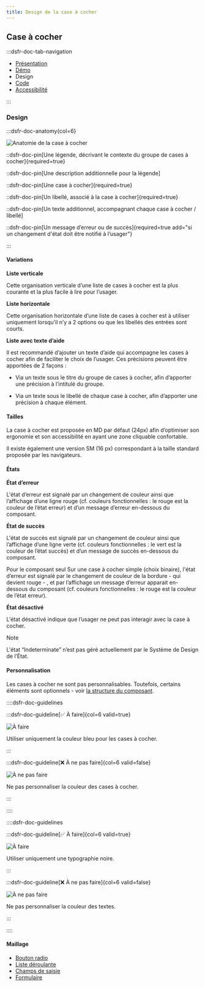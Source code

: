 ```yaml
---
title: Design de la case à cocher
---
```


## Case à cocher

:::dsfr-doc-tab-navigation

- [Présentation](../index.md)
- [Démo](../demo/index.md)
- Design
- [Code](../code/index.md)
- [Accessibilité](../accessibility/index.md)

:::

### Design

:::dsfr-doc-anatomy{col=6}

![Anatomie de la case à cocher](../_asset/anatomy/anatomy-1.png)

::dsfr-doc-pin[Une légende, décrivant le contexte du groupe de cases à cocher]{required=true}

::dsfr-doc-pin[Une description additionnelle pour la légende]

::dsfr-doc-pin[Une case à cocher]{required=true}

::dsfr-doc-pin[Un libellé, associé à la case à cocher]{required=true}

::dsfr-doc-pin[Un texte additionnel, accompagnant chaque case à cocher / libellé]

::dsfr-doc-pin[Un message d’erreur ou de succès]{required=true add="si un changement d'état doit être notifié à l’usager"}

:::

#### **Variations**

**Liste verticale**

Cette organisation verticale d’une liste de cases à cocher est la plus courante et la plus facile à lire pour l’usager.

**Liste horizontale**

Cette organisation horizontale d’une liste de cases à cocher est à utiliser uniquement lorsqu’il n’y a 2 options ou que les libellés des entrées sont courts.

**Liste avec texte d’aide**

Il est recommandé d’ajouter un texte d’aide qui accompagne les cases à cocher afin de faciliter le choix de l’usager. Ces précisions peuvent être apportées de 2 façons :

- Via un texte sous le titre du groupe de cases à cocher, afin d’apporter une précision à l’intitulé du groupe.

- Via un texte sous le libellé de chaque case à cocher, afin d’apporter une précision à chaque élément.

#### **Tailles**

La case à cocher est proposée en MD par défaut (24px) afin d’optimiser son ergonomie et son accessibilité en ayant une zone cliquable confortable.

Il existe également une version SM (16 px) correspondant à la taille standard proposée par les navigateurs.

#### **États**

**État d’erreur**

L'état d’erreur est signalé par un changement de couleur ainsi que l’affichage d’une ligne rouge (cf. couleurs fonctionnelles : le rouge est la couleur de l’état erreur) et d’un message d’erreur en-dessous du composant.

**État de succès**

L'état de succès est signalé par un changement de couleur ainsi que l’affichage d’une ligne verte (cf. couleurs fonctionnelles : le vert est la couleur de l’état succès) et d’un message de succès en-dessous du composant.

Pour le composant seul
Sur une case à cocher simple (choix binaire), l'état d’erreur est signalé par le changement de couleur de la bordure - qui devient rouge - , et par l’affichage un message d’erreur apparait en-dessous du composant (cf. couleurs fonctionnelles : le rouge est la couleur de l’état erreur).

**État désactivé**

L'état désactivé indique que l’usager ne peut pas interagir avec la case à cocher.

>[!NOTE]
>L'état “Indeterminate” n’est pas géré actuellement par le Système de Design de l’État.

#### **Personnalisation**

Les cases à cocher ne sont pas personnalisables. Toutefois, certains éléments sont optionnels - voir [la structure du composant](#design).

::::dsfr-doc-guidelines

:::dsfr-doc-guideline[✅ À faire]{col=6 valid=true}

![À faire](../_asset/custom/do-1.png)

Utiliser uniquement la couleur bleu pour les cases à cocher.

:::

:::dsfr-doc-guideline[❌ À ne pas faire]{col=6 valid=false}

![À ne pas faire](../_asset/custom/dont-1.png)

Ne pas personnaliser la couleur des cases à cocher.

:::

::::

::::dsfr-doc-guidelines

:::dsfr-doc-guideline[✅ À faire]{col=6 valid=true}

![À faire](../_asset/custom/do-2.png)

Utiliser uniquement une typographie noire.

:::

:::dsfr-doc-guideline[❌ À ne pas faire]{col=6 valid=false}

![À ne pas faire](../_asset/custom/dont-2.png)

Ne pas personnaliser la couleur des textes.

:::

::::

#### Maillage

- [Bouton radio](../../../../radio/_part/doc/index.md)
- [Liste déroulante](../../../../select/_part/doc/index.md)
- [Champs de saisie](../../../../input/_part/doc/index.md)
- [Formulaire](../../../../form/_part/doc/index.md)
